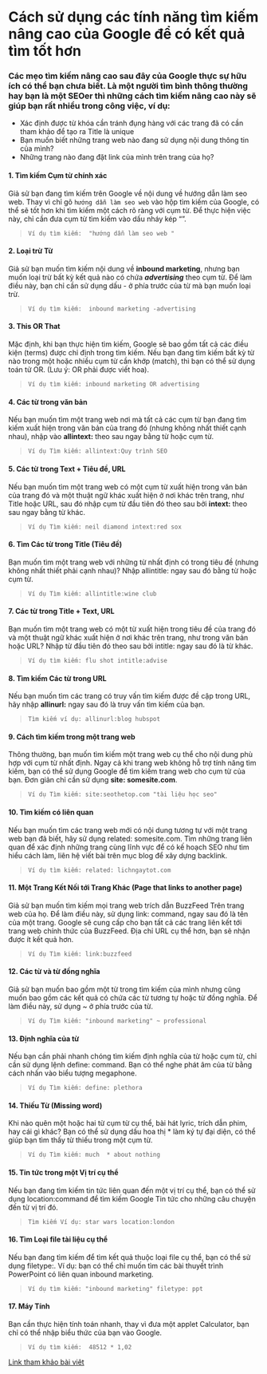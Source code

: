 # Cách sử dụng các tính năng tìm kiếm nâng cao của Google để có kết quả tìm tốt hơn

### Các mẹo tìm kiếm nâng cao sau đây của Google thực sự hữu ích có thể bạn chưa biết. Là một người tìm bình thông thường hay bạn là một SEOer thì những cách tìm kiếm nâng cao này sẽ giúp bạn rất nhiều trong công việc, ví dụ:

* Xác định được từ khóa cần tránh đụng hàng với các trang đã có cần tham khảo để tạo ra Title là unique
* Bạn muốn biết những trang web nào đang sử dụng nội dung thông tin của mình?
* Những trang nào đang đặt link của mình trên trang của họ?

#### 1. Tìm kiếm Cụm từ chính xác

Giả sử bạn đang tìm kiếm trên Google về nội dung về hướng dẫn làm seo web. Thay vì chỉ gõ `hướng dẫn làm seo web` vào hộp tìm kiếm của Google, có thể sẽ tốt hơn khi tìm kiếm một cách rõ ràng với cụm từ. Để thực hiện việc này, chỉ cần đưa cụm từ tìm kiếm vào dấu nháy kép “”.

> `Ví dụ tìm kiếm:  "hướng dẫn làm seo web " `

#### 2. Loại trừ Từ

Giả sử bạn muốn tìm kiếm nội dung về **inbound marketing**, nhưng bạn muốn loại trừ bất kỳ kết quả nào có chứa ***advertising*** theo cụm từ. Để làm điều này, bạn chỉ cần sử dụng dấu - ở phía trước của từ mà bạn muốn loại trừ.

> `Ví dụ tìm kiếm:  inbound marketing -advertising `

#### 3. This OR That

Mặc định, khi bạn thực hiện tìm kiếm, Google sẽ bao gồm tất cả các điều kiện (terms) được chỉ định trong tìm kiếm. Nếu bạn đang tìm kiếm bất kỳ từ nào trong một hoặc nhiều cụm từ cần khớp (match), thì bạn có thể sử dụng toán tử OR. (Lưu ý: OR phải được viết hoa).

> `Ví dụ tìm kiếm: inbound marketing OR advertising `

#### 4. Các từ trong văn bản

Nếu bạn muốn tìm một trang web nơi mà tất cả các cụm từ bạn đang tìm kiếm xuất hiện trong văn bản của trang đó (nhưng không nhất thiết cạnh nhau), nhập vào **allintext:** theo sau ngay bằng từ hoặc cụm từ.

> `Ví dụ Tìm kiếm: allintext:Quy trình SEO`

#### 5. Các từ trong Text + Tiêu đề, URL

Nếu bạn muốn tìm một trang web có một cụm từ xuất hiện trong văn bản của trang đó và một thuật ngữ khác xuất hiện ở nơi khác trên trang, như Title hoặc URL, sau đó nhập cụm từ đầu tiên đó theo sau bởi **intext:** theo sau ngay bằng từ khác.

> `Ví dụ Tìm kiếm: neil diamond intext:red sox `

#### 6. Tìm Các từ trong Title (Tiêu đề)

Bạn muốn tìm một trang web với những từ nhất định có trong tiêu đề (nhưng không nhất thiết phải cạnh nhau)? Nhập allintitle: ngay sau đó bằng từ hoặc cụm từ.

> `Ví dụ Tìm kiếm: allintitle:wine club `

#### 7. Các từ trong Title + Text, URL

Bạn muốn tìm một trang web có một từ xuất hiện trong tiêu đề của trang đó và một thuật ngữ khác xuất hiện ở nơi khác trên trang, như trong văn bản hoặc URL? Nhập từ đầu tiên đó theo sau bởi intitle: ngay sau đó là từ khác.

> `Ví dụ tìm kiếm: flu shot intitle:advise `

#### 8. Tìm kiếm Các từ trong URL

Nếu bạn muốn tìm các trang có truy vấn tìm kiếm được đề cập trong URL, hãy nhập **allinurl:** ngay sau đó là truy vấn tìm kiếm của bạn.

> `Tìm kiếm ví dụ: allinurl:blog hubspot `

#### 9. Cách tìm kiếm trong một trang web

Thông thường, bạn muốn tìm kiếm một trang web cụ thể cho nội dung phù hợp với cụm từ nhất định. Ngay cả khi trang web không hỗ trợ tính năng tìm kiếm, bạn có thể sử dụng Google để tìm kiếm trang web cho cụm từ của bạn. Đơn giản chỉ cần sử dụng **site: somesite.com**. 

> `Ví dụ Tìm kiếm: site:seothetop.com "tài liệu học seo" `

#### 10. Tìm kiếm có liên quan

Nếu bạn muốn tìm các trang web mới có nội dung tương tự với một trang web bạn đã biết, hãy sử dụng related: somesite.com. Tìm những trang liên quan để xác định những trang cùng lĩnh vực để có kế hoạch SEO như tìm hiểu cách làm, liên hệ viết bài trên mục blog để xây dựng backlink.

> `Ví dụ tìm kiếm: related: lichngaytot.com `

#### 11. Một Trang Kết Nối tới Trang Khác (Page that links to another page)

Giả sử bạn muốn tìm kiếm mọi trang web trích dẫn BuzzFeed   Trên trang web của họ. Để làm điều này, sử dụng link: command, ngay sau đó là tên của một trang. Google sẽ cung cấp cho bạn tất cả các trang liên kết tới trang web chính thức của BuzzFeed. Địa chỉ URL cụ thể hơn, bạn sẽ nhận được ít kết quả hơn.

> `Ví dụ Tìm kiếm: link:buzzfeed `

#### 12. Các từ và từ đồng nghĩa

Giả sử bạn muốn bao gồm một từ trong tìm kiếm của mình nhưng cũng muốn bao gồm các kết quả có chứa các từ tương tự hoặc từ đồng nghĩa. Để làm điều này, sử dụng ~ ở phía trước của từ.

> `Ví dụ Tìm kiếm: "inbound marketing" ~ professional `

#### 13. Định nghĩa của từ

Nếu bạn cần phải nhanh chóng tìm kiếm định nghĩa của từ hoặc cụm từ, chỉ cần sử dụng lệnh define: command. Bạn có thể nghe phát âm của từ bằng cách nhấn vào biểu tượng megaphone.

> `Ví dụ Tìm kiếm: define: plethora`

#### 14. Thiếu Từ (Missing word)

Khi nào quên một hoặc hai từ cụm từ cụ thể, bài hát lyric, trích dẫn phim, hay cái gì khác? Bạn có thể sử dụng dấu hoa thị * làm ký tự đại diện, có thể giúp bạn tìm thấy từ thiếu trong một cụm từ.

> `Ví dụ Tìm kiếm: much  * about nothing`

#### 15. Tin tức trong một Vị trí cụ thể

Nếu bạn đang tìm kiếm tin tức liên quan đến một vị trí cụ thể, bạn có thể sử dụng location:command để tìm kiếm Google Tin tức cho những câu chuyện đến từ vị trí đó.

> `Tìm kiếm Ví dụ: star wars location:london `

#### 16. Tìm Loại file tài liệu cụ thể

Nếu bạn đang tìm kiếm để tìm kết quả thuộc loại file cụ thể, bạn có thể sử dụng filetype:. Ví dụ: bạn có thể chỉ muốn tìm các bài thuyết trình PowerPoint có liên quan inbound marketing.

> `Ví dụ tìm kiếm: "inbound marketing" filetype: ppt`

#### 17. Máy Tính

Bạn cần thực hiện tính toán nhanh, thay vì đưa một applet Calculator, bạn chỉ có thể nhập biểu thức của bạn vào Google.

> `Ví dụ tìm kiếm:  48512 * 1,02`

[ Link tham khảo bài viêt ](https://seothetop.com/blog/tim-kiem-nang-cao-google-157127.html)
